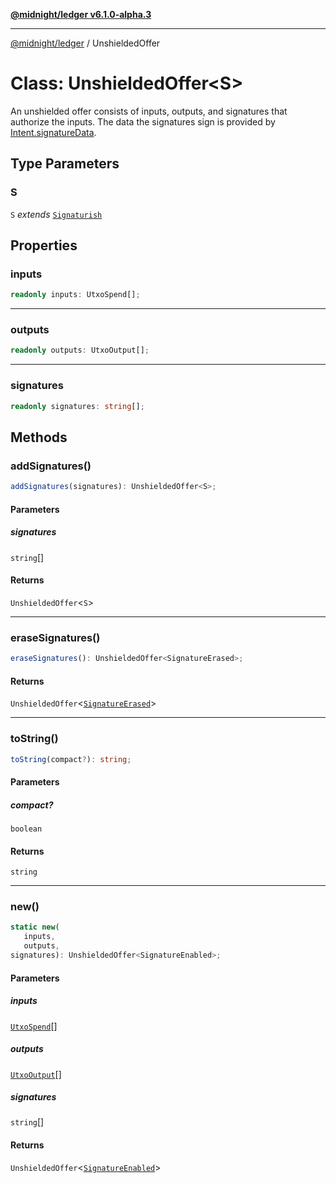 [**@midnight/ledger v6.1.0-alpha.3**](../README.md)

***

[@midnight/ledger](../globals.md) / UnshieldedOffer

# Class: UnshieldedOffer\<S\>

An unshielded offer consists of inputs, outputs, and signatures that
authorize the inputs. The data the signatures sign is provided by [Intent.signatureData](Intent.md#signaturedata).

## Type Parameters

### S

`S` *extends* [`Signaturish`](../type-aliases/Signaturish.md)

## Properties

### inputs

```ts
readonly inputs: UtxoSpend[];
```

***

### outputs

```ts
readonly outputs: UtxoOutput[];
```

***

### signatures

```ts
readonly signatures: string[];
```

## Methods

### addSignatures()

```ts
addSignatures(signatures): UnshieldedOffer<S>;
```

#### Parameters

##### signatures

`string`[]

#### Returns

`UnshieldedOffer`\<`S`\>

***

### eraseSignatures()

```ts
eraseSignatures(): UnshieldedOffer<SignatureErased>;
```

#### Returns

`UnshieldedOffer`\<[`SignatureErased`](SignatureErased.md)\>

***

### toString()

```ts
toString(compact?): string;
```

#### Parameters

##### compact?

`boolean`

#### Returns

`string`

***

### new()

```ts
static new(
   inputs, 
   outputs, 
signatures): UnshieldedOffer<SignatureEnabled>;
```

#### Parameters

##### inputs

[`UtxoSpend`](../type-aliases/UtxoSpend.md)[]

##### outputs

[`UtxoOutput`](../type-aliases/UtxoOutput.md)[]

##### signatures

`string`[]

#### Returns

`UnshieldedOffer`\<[`SignatureEnabled`](SignatureEnabled.md)\>
